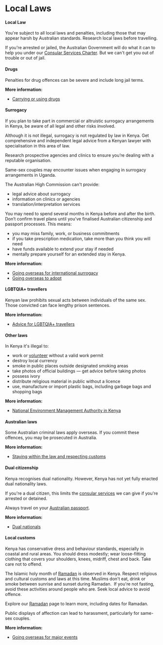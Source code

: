 # Local Laws

#### Local Law

You're subject to all local laws and penalties, including those that may appear harsh by Australian standards. Research local laws before travelling.

If you're arrested or jailed, the Australian Government will do what it can to help you under our [Consular Services Charter](/consular-services/consular-services-charter "Consular Services Charter"). But we can't get you out of trouble or out of jail.

#### Drugs

Penalties for drug offences can be severe and include long jail terms.

**More information:**

* [Carrying or using drugs](/before-you-go/laws/drugs "Carrying or using drugs")

#### Surrogacy

If you plan to take part in commercial or altruistic surrogacy arrangements in Kenya, be aware of all legal and other risks involved.

Although it is not illegal, surrogacy is not regulated by law in Kenya. Get comprehensive and independent legal advice from a Kenyan lawyer with specialisation in this area of law.

Research prospective agencies and clinics to ensure you’re dealing with a reputable organisation.

Same-sex couples may encounter issues when engaging in surrogacy arrangements in Uganda.

The Australian High Commission can't provide:

* legal advice about surrogacy
* information on clinics or agencies
* translation/interpretation services

You may need to spend several months in Kenya before and after the birth. Don’t confirm travel plans until you’ve finalised Australian citizenship and passport processes. This means: 

* you may miss family, work, or business commitments
* if you take prescription medication, take more than you think you will need
* have funds available to extend your stay if needed
* mentally prepare yourself for an extended stay in Kenya.

**More information:**

* [Going overseas for international surrogacy](/before-you-go/activities/surrogacy "Going overseas for international surrogacy")
* [Going overseas to adopt](/before-you-go/activities/adoption "Going overseas to adopt a child")

#### LGBTQIA+ travellers

Kenyan law prohibits sexual acts between individuals of the same sex. Those convicted can face lengthy prison sentences.

**More information:**

* [Advice for LGBTQIA+ travellers](/before-you-go/who-you-are/LGBTQIA "Advice for LGBTQIA+ travellers")

#### Other laws

In Kenya it's illegal to:

* work or [volunteer](/before-you-go/activities/volunteering "Going overseas to volunteer") without a valid work permit
* destroy local currency
* smoke in public places outside designated smoking areas
* take photos of official buildings — get advice before taking photos
* possess ivory
* distribute religious material in public without a licence
* use, manufacture or import plastic bags, including garbage bags and shopping bags

**More information:**

* [National Environment Management Authority in Kenya](https://nema.ecitizen.go.ke/)

#### Australian laws

Some Australian criminal laws apply overseas. If you commit these offences, you may be prosecuted in Australia.

**More information:**

* [Staying within the law and respecting customs](/before-you-go/laws "Staying within the law")

#### Dual citizenship

Kenya recognises dual nationality. However, Kenya has not yet fully enacted dual nationality laws.

If you're a dual citizen, this limits the [consular services](/consular-services/consular-services-charter "Consular Services Charter") we can give if you're arrested or detained.

Always travel on your [Australian passport](/consular-services/passport-services "Passport services").

**More information:**

* [Dual nationals](/before-you-go/who-you-are/dual-nationals "Advice for dual nationals")

#### Local customs

Kenya has conservative dress and behaviour standards, especially in coastal and rural areas. You should dress modestly; wear loose-fitting clothing that covers your shoulders, knees, midriff, chest and back. Take care not to offend.

The Islamic holy month of [Ramadan](/before-you-go/major-events "Going overseas for a major event") is observed in Kenya. Respect religious and cultural customs and laws at this time. Muslims don't eat, drink or smoke between sunrise and sunset during Ramadan.  If you're not fasting, avoid these activities around people who are. Seek local advice to avoid offence.

Explore our [Ramadan](https://www.smartraveller.gov.au/before-you-go/major-events/ramadan) page to learn more, including dates for Ramadan.

Public displays of affection can lead to harassment, particularly for same-sex couples.

**More information:**

* [Going overseas for major events](https://www.smartraveller.gov.au/before-you-go/major-events)